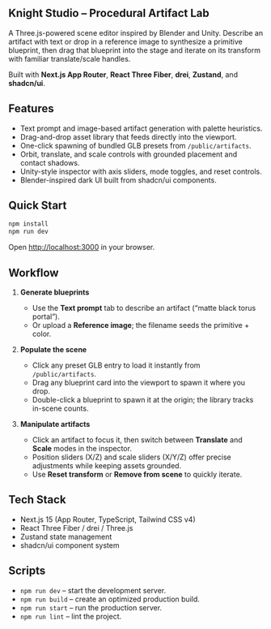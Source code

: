 ## Knight Studio – Procedural Artifact Lab

A Three.js-powered scene editor inspired by Blender and Unity. Describe an artifact with text or drop in a reference image to synthesize a primitive blueprint, then drag that blueprint into the stage and iterate on its transform with familiar translate/scale handles.

Built with **Next.js App Router**, **React Three Fiber**, **drei**, **Zustand**, and **shadcn/ui**.

## Features

- Text prompt and image-based artifact generation with palette heuristics.
- Drag-and-drop asset library that feeds directly into the viewport.
- One-click spawning of bundled GLB presets from `/public/artifacts`.
- Orbit, translate, and scale controls with grounded placement and contact shadows.
- Unity-style inspector with axis sliders, mode toggles, and reset controls.
- Blender-inspired dark UI built from shadcn/ui components.

## Quick Start

```bash
npm install
npm run dev
```

Open [http://localhost:3000](http://localhost:3000) in your browser.

## Workflow

1. **Generate blueprints**  
   - Use the **Text prompt** tab to describe an artifact (“matte black torus portal”).  
   - Or upload a **Reference image**; the filename seeds the primitive + color.

2. **Populate the scene**  
   - Click any preset GLB entry to load it instantly from `/public/artifacts`.  
   - Drag any blueprint card into the viewport to spawn it where you drop.  
   - Double-click a blueprint to spawn it at the origin; the library tracks in-scene counts.

3. **Manipulate artifacts**  
   - Click an artifact to focus it, then switch between **Translate** and **Scale** modes in the inspector.  
   - Position sliders (X/Z) and scale sliders (X/Y/Z) offer precise adjustments while keeping assets grounded.  
   - Use **Reset transform** or **Remove from scene** to quickly iterate.

## Tech Stack

- Next.js 15 (App Router, TypeScript, Tailwind CSS v4)
- React Three Fiber / drei / Three.js
- Zustand state management
- shadcn/ui component system

## Scripts

- `npm run dev` – start the development server.
- `npm run build` – create an optimized production build.
- `npm run start` – run the production server.
- `npm run lint` – lint the project.
